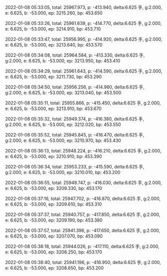 2022-01-08 05:33:05, total: 25967.973, p: -413.940, delta:6.625 手, g:2.000, e: 6.625, b: -53.000, ep: 3215.260, bp: 453.650

2022-01-08 05:33:26, total: 25961.639, p: -414.770, delta:6.625 手, g:2.000, e: 6.625, b: -53.000, ep: 3214.910, bp: 453.710

2022-01-08 05:33:47, total: 25956.995, p: -414.920, delta:6.625 手, g:2.000, e: 6.625, b: -53.000, ep: 3213.640, bp: 453.570

2022-01-08 05:34:08, total: 25964.584, p: -413.330, delta:6.625 手, g:2.000, e: 6.625, b: -53.000, ep: 3213.950, bp: 453.410

2022-01-08 05:34:29, total: 25961.643, p: -414.590, delta:6.625 手, g:2.000, e: 6.625, b: -53.000, ep: 3211.730, bp: 453.290

2022-01-08 05:34:50, total: 25956.256, p: -414.960, delta:6.625 手, g:2.000, e: 6.625, b: -53.000, ep: 3213.040, bp: 453.500

2022-01-08 05:35:11, total: 25955.866, p: -415.450, delta:6.625 手, g:2.000, e: 6.625, b: -53.000, ep: 3213.910, bp: 453.670

2022-01-08 05:35:32, total: 25949.374, p: -416.380, delta:6.625 手, g:2.000, e: 6.625, b: -53.000, ep: 3212.020, bp: 453.550

2022-01-08 05:35:52, total: 25945.845, p: -416.470, delta:6.625 手, g:2.000, e: 6.625, b: -53.000, ep: 3210.970, bp: 453.430

2022-01-08 05:36:13, total: 25948.224, p: -416.210, delta:6.625 手, g:2.000, e: 6.625, b: -53.000, ep: 3210.910, bp: 453.390

2022-01-08 05:36:34, total: 25953.233, p: -415.590, delta:6.625 手, g:2.000, e: 6.625, b: -53.000, ep: 3210.010, bp: 453.200

2022-01-08 05:36:55, total: 25949.747, p: -416.030, delta:6.625 手, g:2.000, e: 6.625, b: -53.000, ep: 3209.330, bp: 453.170

2022-01-08 05:37:16, total: 25947.702, p: -416.870, delta:6.625 手, g:2.000, e: 6.625, b: -53.000, ep: 3209.610, bp: 453.310

2022-01-08 05:37:37, total: 25940.757, p: -417.850, delta:6.625 手, g:2.000, e: 6.625, b: -53.000, ep: 3209.190, bp: 453.380

2022-01-08 05:37:57, total: 25941.396, p: -417.650, delta:6.625 手, g:2.000, e: 6.625, b: -53.000, ep: 3207.070, bp: 453.090

2022-01-08 05:38:18, total: 25944.026, p: -417.110, delta:6.625 手, g:2.000, e: 6.625, b: -53.000, ep: 3208.250, bp: 453.170

2022-01-08 05:38:40, total: 25941.196, p: -416.950, delta:6.625 手, g:2.000, e: 6.625, b: -53.000, ep: 3208.650, bp: 453.200